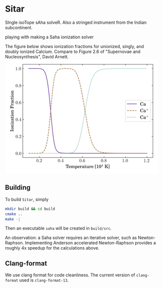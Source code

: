 # Sitar
SIngle isoTope sAha solveR. Also a stringed instrument from the Indian subcontinent.

playing with making a Saha ionization solver

The figure below shows ionization fractions for unionized, singly, and doubly ionized Calcium.
Compare to Figure 2.6 of "Supernovae and Nucleosynthesis", David Arnett.
![First three ionization levels of Calcium](ca.png "Caclium ionization")

## Building
To build `Sitar`, simply
```sh
mkdir build && cd build
cmake ..
make -j
```
Then an executable `saha` will be created in `build/src`.

An observation: a Saha solver requires an iterative solver, such as Newton-Raphson.
Implementing Anderson accelerated Newton-Raphson provides a roughly 4x speedup for the calculations above.

## Clang-format

We use clang format for code cleanliness. 
The current version of `clang-format` used is `clang-format-13`.
